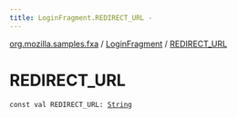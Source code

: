 ```yaml
---
title: LoginFragment.REDIRECT_URL - 
---
```


[org.mozilla.samples.fxa](../index.html) / [LoginFragment](index.html) / [REDIRECT_URL](./-r-e-d-i-r-e-c-t_-u-r-l.html)

# REDIRECT_URL

`const val REDIRECT_URL: `[`String`](https://kotlinlang.org/api/latest/jvm/stdlib/kotlin/-string/index.html)